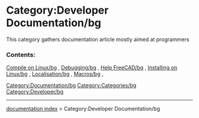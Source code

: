 # Category:Developer Documentation/bg
This category gathers documentation article mostly aimed at programmers

### Contents:

[Compile on Linux/bg](Compile_on_Linux/bg.md) , [Debugging/bg](Debugging/bg.md) , [Help FreeCAD/bg](Help_FreeCAD/bg.md) , [Installing on Linux/bg](Installing_on_Linux/bg.md) , [Localisation/bg](Localisation/bg.md) , [Macros/bg](Macros/bg.md) ,

[Category:Documentation/bg](Category:Documentation/bg.md) [Category:Categories/bg](Category:Categories/bg.md) [Category:Developer/bg](Category:Developer/bg.md)

---
[documentation index](../README.md) > Category:Developer Documentation/bg
